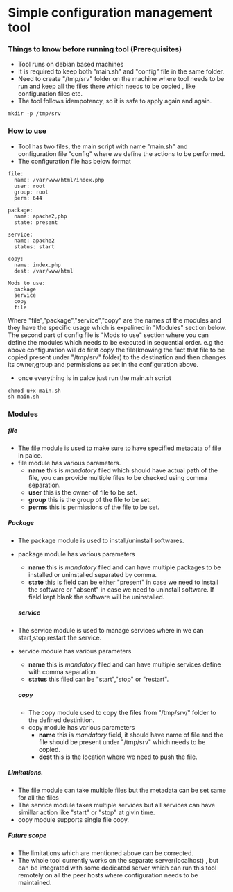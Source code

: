 # Simple configuration management tool

### Things to know before running tool (Prerequisites)
- Tool runs on debian based machines
- It is required to keep both "main.sh" and "config" file in the same folder.
- Need to create "/tmp/srv" folder on the machine where tool needs to be run and keep all the files there which needs to be copied , like configuration files etc.
- The tool follows idempotency, so it is safe to apply again and again.
```
mkdir -p /tmp/srv
```


### How to use
- Tool has two files, the main script with name "main.sh" and configuration file "config" where we define the actions to be performed.
- The configuration file has below format

```
file:
  name: /var/www/html/index.php
  user: root
  group: root
  perm: 644

package:
  name: apache2,php
  state: present

service:
  name: apache2
  status: start

copy:
  name: index.php
  dest: /var/www/html

Mods to use:
  package
  service
  copy
  file
```
Where "file","package","service","copy" are the names of the modules and they have the specific usage which is expalined in "Modules" section below. The second part of config file is "Mods to use" section where you can define the modules which needs to be executed in sequential order. e.g the above configuration will do first copy the file(knowing the fact that file to be copied present under "/tmp/srv" folder) to the destination and then changes its owner,group and permissions as set in the configuration above.

- once everything is in palce just run the main.sh script
```
chmod u+x main.sh
sh main.sh
```


### Modules

##### file
- The file module is used to make sure to have specified metadata of file in palce.
- file module has various parameters.
  - **name** this is *mandatory* filed which should have actual path of the file, you can provide multiple files to be checked using comma separation.
  - **user** this is the owner of file to be set.
  - **group** this is the group of the file to be set.
  - **perms** this is permissions of the file to be set.

##### Package
- The package module is used to install/uninstall softwares.
- package module has various parameters
  - **name** this is *mandatory* filed and can have multiple packages to be installed or uninstalled separated by comma.
  - **state** this is field can be either "present" in case we need to install the software or "absent" in case we need to uninstall software. If field kept blank the software will be uninstalled.

  ##### service
- The service module is used to manage services where in we can start,stop,restart the service.
- service module has various parameters
  - **name** this is *mandatory* filed and can have multiple services define with comma separation.
  - **status** this filed can be "start","stop" or "restart".

  ##### copy
  - The copy module used to copy the files from "/tmp/srv/" folder to the defined destinition.
  - copy module has various parameters
    - **name** this is *mandatory* field, it should have name of file and the file should be present under "/tmp/srv" which needs to be copied.
    - **dest** this is the location where we need to push the file.


##### Limitations.
- The file module can take multiple files but the metadata can be set same for all the files
- The service module takes multiple services but all services can have simillar action like "start" or "stop" at givin time.
- copy module supports single file copy.

##### Future scope
- The limitations which are mentioned above can be corrected.
- The whole tool currently works on the separate server(localhost) , but can be integrated with some dedicated server which can run this tool remotely on all the peer hosts where configuration needs to be maintained.


